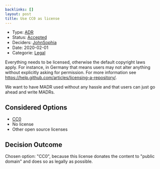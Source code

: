 ```yaml
---
backlinks: []
layout: post
title: Use CC0 as license
---
```

* Type: [ADR](adr.md)
* Status: [Accepted](accepted.md)
* Deciders: [John](john.md)[Sophia](sophia.md)
* Date: 2020-02-01
* Categorie: [Legal](legal.md)

Everything needs to be licensed, otherwise the default copyright laws apply.
For instance, in Germany that means users may not alter anything without explicitly asking for permission.
For more information see <https://help.github.com/articles/licensing-a-repository/>.

We want to have MADR used without any hassle and that users can just go ahead and write MADRs.

## Considered Options

* [CC0](https://creativecommons.org/share-your-work/public-domain/cc0/)
* No license
* Other open source licenses

## Decision Outcome

Chosen option: "CC0", because this license donates the content to "public domain" and does so as legally as possible.
